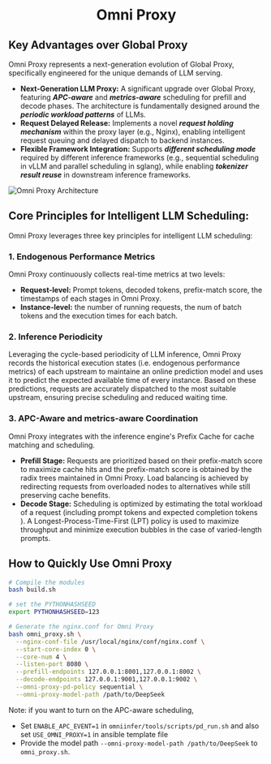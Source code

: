 <h1 align="center">
Omni Proxy
</h1>

<!-- ## Omni Proxy is A Nginx Enforced Proxy for P/D Disaggregation LLM Inference 

This guide describes how to build and configure Nginx-based Omni Proxy dynamic modules. -->

<!-- ![design](./img/global_proxy_design.png) -->

## Key Advantages over Global Proxy

Omni Proxy represents a next-generation evolution of Global Proxy, specifically engineered for the unique demands of LLM serving.

-   **Next-Generation LLM Proxy:** A significant upgrade over Global Proxy, featuring ***APC-aware*** and ***metrics-aware*** scheduling for prefill and decode phases. The architecture is fundamentally designed around the ***periodic workload patterns*** of LLMs.
-   **Request Delayed Release:** Implements a novel ***request holding mechanism*** within the proxy layer (e.g., Nginx), enabling intelligent request queuing and delayed dispatch to backend instances.
-   **Flexible Framework Integration:** Supports ***different scheduling mode*** required by different inference frameworks (e.g., sequential scheduling in vLLM and parallel scheduling in sglang), while enabling ***tokenizer result reuse*** in downstream inference frameworks.

![Omni Proxy Architecture](https://foruda.gitee.com/images/1758272742382062862/5c8fea19_14535041.png )

## Core Principles for Intelligent LLM Scheduling:

Omni Proxy leverages three key principles for intelligent LLM scheduling:
### 1. Endogenous Performance Metrics
Omni Proxy continuously collects real-time metrics at two levels:
-   **Request-level:** Prompt tokens, decoded tokens, prefix-match score, the timestamps of each stages in Omni Proxy.
-   **Instance-level:** the number of running requests, the num of batch tokens and the execution times for each batch.


### 2. Inference Periodicity
Leveraging the cycle-based periodicity of LLM inference, Omni Proxy records the historical execution states (i.e. endogenous performance metrics) of each upstream to maintaine an online prediction model and uses it to predict the expected available time of every instance. Based on these predictions, requests are accurately dispatched to the most suitable upstream, ensuring precise scheduling and reduced waiting time.

### 3. APC-Aware and metrics-aware Coordination
Omni Proxy integrates with the inference engine's Prefix Cache for cache matching and scheduling.

-   **Prefill Stage:** Requests are prioritized based on their prefix-match score to maximize cache hits and the prefix-match score is obtained by the radix trees maintained in Omni Proxy. Load balancing is achieved by redirecting requests from overloaded nodes to alternatives while still preserving cache benefits.
-   **Decode Stage:** Scheduling is optimized by estimating the total workload of a request (including prompt tokens and expected completion tokens ). A Longest-Process-Time-First (LPT) policy is used to maximize throughput and minimize execution bubbles in the case of varied-length prompts.



## How to Quickly Use Omni Proxy

```bash
# Compile the modules
bash build.sh

# set the PYTHONHASHSEED
export PYTHONHASHSEED=123

# Generate the nginx.conf for Omni Proxy
bash omni_proxy.sh \
  --nginx-conf-file /usr/local/nginx/conf/nginx.conf \
  --start-core-index 0 \
  --core-num 4 \
  --listen-port 8080 \
  --prefill-endpoints 127.0.0.1:8001,127.0.0.1:8002 \
  --decode-endpoints 127.0.0.1:9001,127.0.0.1:9002 \
  --omni-proxy-pd-policy sequential \
  --omni-proxy-model-path /path/to/DeepSeek
```
Note: if you want to turn on the APC-aware scheduling, 
* Set `ENABLE_APC_EVENT=1` in `omniinfer/tools/scripts/pd_run.sh` and also set `USE_OMNI_PROXY=1` in ansible template file
* Provide the model path `--omni-proxy-model-path /path/to/DeepSeek` to `omni_proxy.sh`.